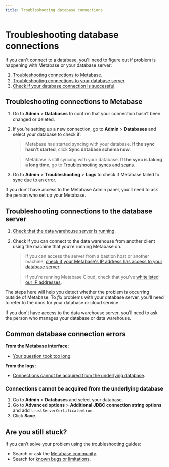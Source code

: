 ```yaml
---
title: Troubleshooting database connections
---
```


# Troubleshooting database connections

If you can't connect to a database, you'll need to figure out if problem is happening with Metabase or your database server:

1. [Troubleshooting connections to Metabase](#troubleshooting-connections-to-metabase).
2. [Troubleshooting connections to your database server](#troubleshooting-connections-to-your-database-server).
3. [Check if your database connection is successful](../administration-guide/01-managing-databases.html#testing-connection-status).

## Troubleshooting connections to Metabase

1. Go to **Admin** > **Databases** to confirm that your connection hasn’t been changed or deleted.
2. If you’re setting up a new connection, go to **Admin** > **Databases** and select your database to check if:
    > Metabase has started syncing with your database. **If the sync hasn’t started**, click **Sync database schema now**.

    > Metabase is still syncing with your database. **If the sync is taking a long time**, go to [Troubleshooting syncs and scans](./sync-fingerprint-scan.html).
3. Go to **Admin** > **Troubleshooting** > **Logs** to check if Metabase failed to sync [due to an error](#common-database-connection-errors).

If you don't have access to the Metabase Admin panel, you'll need to ask the person who set up your Metabase.

## Troubleshooting connections to the database server

1. [Check that the data warehouse server is running](../administration-guide/01-managing-databases.html#checking-the-server-status).
2. Check if you can connect to the data warehouse from another client using the machine that you’re running Metabase on.

    > If you can access the server from a bastion host or another machine, [check if your Metabase's IP address has access to your database server](../administration-guide/01-managing-databases.html#checking-your-server-access).

    > If you're running Metabase Cloud, check that you've [whitelisted our IP addresses](/cloud/docs/ip-addresses-to-whitelist.html).

The steps here will help you detect whether the problem is occurring outside of Metabase. To _fix_ problems with your database server, you'll need to refer to the docs for your database or cloud service.

If you don't have access to the data warehouse server, you’ll need to ask the person who manages your database or data warehouse.

## Common database connection errors

**From the Metabase interface:**
- [Your question took too long](./timeout.html).

**From the logs:**
- [Connections cannot be acquired from the underlying database](#connections-cannot-be-acquired-from-the-underlying-database).

### Connections cannot be acquired from the underlying database

1. Go to **Admin** > **Databases** and select your database.
2. Go to **Advanced options** > **Additional JDBC connection string options** and add `trustServerCertificate=true`.
3. Click **Save**.

## Are you still stuck?

If you can’t solve your problem using the troubleshooting guides:

- Search or ask the [Metabase community][discourse].
- Search for [known bugs or limitations][known-issues].

[discourse]: https://discourse.metabase.com/
[known-issues]: ./known-issues.html